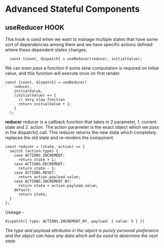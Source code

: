 # Advanced Stateful Components

## useReducer HOOK

This hook is used when we want to manage multiple states that have some sort of dependencies among them and we have specific actions defined where these dependent states changes.

```JSX
  const [count, dispatch] = useReducer(reducer, initialValue);
```

We can even pass a function if some slow computation is required on initial value, and this function will execute once on first render.

```JSX
const [count, dispatch] = useReducer(
    reducer,
    initialValue,
    (initialValue) => {
      // Very slow function
      return initialValue + 1;
    }
  );
```

**reducer**
reducer is a callback function that takes in 2 parameter, 1. current state and 2. action. The action parameter is the exact object which we pass in the dispatch() call. This reducer returns the new state which completely replaces the old state and re-renders the component.

```JSX
const reducer = (state, action) => {
  switch (action.type) {
    case ACTIONS.INCREMENT:
      return state + 1;
    case ACTIONS.DECREMENT:
      return state - 1;
    case ACTIONS.RESET:
      return action.payload.value;
    case ACTIONS.INCREMENT_BY:
      return state + action.payload.value;
    default:
      return state;
  }
};
```

Useage -

```JSX
dispatch({ type: ACTIONS.INCREMENT_BY, payload: { value: 5 } })
```

_The type and payload attributes in the object is purely personal preferance and the object can have any data which will be need to determine the next state_
